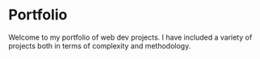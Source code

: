# Portfolio
Welcome to my portfolio of web dev projects.
I have included a variety of projects both in terms of complexity and methodology.